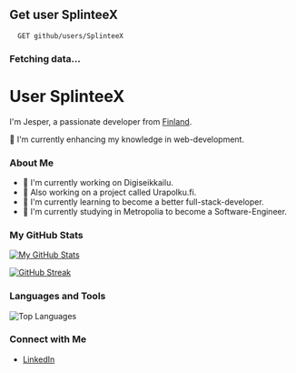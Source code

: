 
## Get user SplinteeX

```http
  GET github/users/SplinteeX
```
### Fetching data...
# User SplinteeX

I'm Jesper, a passionate developer from [Finland](https://en.wikipedia.org/wiki/finland).

🚀 I'm currently enhancing my knowledge in web-development.

### About Me

- 🔭 I'm currently working on Digiseikkailu.
- 🔭 Also working on a project called Urapolku.fi.
- 🌱 I'm currently learning to become a better full-stack-developer.
- 📖 I'm currently studying in Metropolia to become a Software-Engineer.

### My GitHub Stats

[![My GitHub Stats](https://github-readme-stats.vercel.app/api?username=SplinteeX&show_icons=true&theme=dark)](https://github.com/anuraghazra/github-readme-stats)

[![GitHub Streak](https://streak-stats.demolab.com?user=SplinteeX)](https://git.io/streak-stats)


### Languages and Tools

![Top Languages](https://github-readme-stats.vercel.app/api/top-langs/?username=SplinteeX&layout=compact&theme=dark)

### Connect with Me

- [LinkedIn](https://www.linkedin.com/in/jesper-selenius-7b2109230/)





